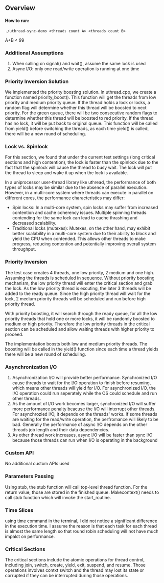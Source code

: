 ## Overview

#### How to run:
```
./uthread-sync-demo <threads count A> <threads count B>
```
A+B < 99

### Additional Assumptions
1. When calling on signal() and wait(), assume the same lock is used
2. Async I/O: only one read/write operation is running at one time


### Priority Inversion Solution
We implemented the priority boosting solution. In uthread.cpp, we create a function named priority_boost().
This function will get the threads from low priority and medium priority queue. If the thread holds a lock or locks, 
a random flag will determine whether this thread will be boosted to nect priority. For the green queue, there will be two consecutive
random flags to determine whether this thread will be boosted to red priority.
If the thread has no lock, it will be put back to original queue. This function will be called from yield() before switching the 
threads, as each time yield() is called, there will be a new round of scheduling. 

### Lock vs. Spinlock
For this section, we found that under the current test settings (long critical sections and high contention), the lock is faster than the spinlock due to the fact that the spinlock will cause the thread to busy wait. The lock will put the thread to sleep and wake it up when the lock is available.

In a uniprocessor user-thread library like uthread, the performance of both types of locks may be similar due to the absence of parallel execution. However, in a multi-core system where threads can execute in parallel on different cores, the performance characteristics may differ:  
* Spin locks: In a multi-core system, spin locks may suffer from increased contention and cache coherency issues. Multiple spinning threads contending for the same lock can lead to cache thrashing and decreased scalability. 
* Traditional locks (mutexes): Mutexes, on the other hand, may exhibit better scalability in a multi-core system due to their ability to block and yield the CPU when contended. This allows other threads to make progress, reducing contention and potentially improving overall system throughput.

### Priority Inversion
The test case creates 4 threads, one low priority, 2 medium and one high. Assuming the threads is scheduled in sequence. Without priority boosting mechanism, the low priority thread will enter the critical section and grab the lock. As the low priority thread is excuting, the later 3 threads will be added to the ready queue. Since the high priority thread will wait for the lock, 2 medium priority threads will be scheduled and run before high priority thread. 

With priority boosting, it will search through the ready queue, for all the low priority threads that hold one or more locks, it will be randomly boosted to medium or high priority. Therefore the low priority threads in the critical section can be scheduled and allow waiting threads with higher priority to proceed. 

The implementation boosts both low and medium priority threads. The boosting will be called in the yield() function since each time a thread yields there will be a new round of scheduling.

### Asynchronization I/O

1. Asynchronization I/O will provide better performance. Synchronized I/O cause threads to wait for the I/O operation to finish before resuming, which means other threads will yield for I/O. For asynchronized I/O, the I/O operation could run seperately while the OS could schedule and run other threads.
2. As the amount of I/O work becomes larger, synchronized I/O will suffer more performance penalty beacuse the I/O will interrupt other threads. For asynchrozied I/O, it depends on the threads' works. If some threads are waiting for the read/write operation, the perfromance will likely to be bad. Generally the performance of async I/O depends on the other threads job length and their data dependencies.
3. As other thread work increases, async I/O will be faster than sync I/O because those threads can run when I/O is operating in the background


### Custom API
No additional custom APIs used

### Parameters Passing
Using stub, the stub function will call top-level thread function. For the return value, those are stored in the finished queue. 
Makecontext() needs to call stub function which will invoke the start_routine.

### Time Slices
using time command in the terminal, I did not notice a significant difference in the execution time. I assume the reason is that each task
for each thread is almost the same length so that round robin scheduling will not have much impalct on performance.

### Critical Sections
The critical sections include the atomic operations for thread control, including join, switch, create, yield, exit, suspend, and resume.
Those operations involves contxt switch and the thread may lost its state or corrupted if they can be interrupted during those operations.
